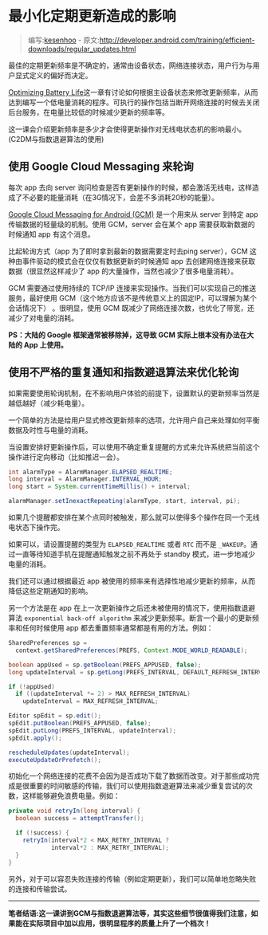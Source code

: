 # 最小化定期更新造成的影响

> 编写:[kesenhoo](https://github.com/kesenhoo) - 原文:<http://developer.android.com/training/efficient-downloads/regular_updates.html>

最佳的定期更新频率是不确定的，通常由设备状态，网络连接状态，用户行为与用户显式定义的偏好而决定。

[Optimizing Battery Life](http://developer.android.com/training/monitoring-device-state/index.html)这一章有讨论如何根据主设备状态来修改更新频率，从而达到编写一个低电量消耗的程序。可执行的操作包括当断开网络连接的时候去关闭后台服务，在电量比较低的时候减少更新的频率等。

这一课会介绍更新频率是多少才会使得更新操作对无线电状态机的影响最小。(C2DM与指数退避算法的使用)

## 使用 Google Cloud Messaging 来轮询

<!-- More -->

每次 app 去向 server 询问检查是否有更新操作的时候，都会激活无线电，这样造成了不必要的能量消耗（在3G情况下，会差不多消耗20秒的能量）。

[Google Cloud Messaging for Android (GCM)](http://developer.android.com/google/gcm/index.html) 是一个用来从 server 到特定 app 传输数据的轻量级的机制。使用 GCM，server 会在某个 app 需要获取新数据的时候通知 app 有这个消息。

比起轮询方式（app 为了即时拿到最新的数据需要定时去ping server），GCM 这种由事件驱动的模式会在仅仅有数据更新的时候通知 app 去创建网络连接来获取数据（很显然这样减少了 app 的大量操作，当然也减少了很多电量消耗）。

GCM 需要通过使用持续的 TCP/IP 连接来实现操作。当我们可以实现自己的推送服务，最好使用 GCM（这个地方应该不是传统意义上的固定IP，可以理解为某个会话情况下）
。很明显，使用 GCM 既减少了网络连接次数，也优化了带宽，还减少了对电量的消耗。

**PS：大陆的 Google 框架通常被移除掉，这导致 GCM 实际上根本没有办法在大陆的 App 上使用。**

## 使用不严格的重复通知和指数避退算法来优化轮询

如果需要使用轮询机制，在不影响用户体验的前提下，设置默认的更新频率当然是越低越好（减少耗电量）。

一个简单的方法是给用户显式修改更新频率的选项，允许用户自己来处理如何平衡数据及时性与电量的消耗。

当设置安排好更新操作后，可以使用不确定重复提醒的方式来允许系统把当前这个操作进行定向移动（比如推迟一会）。

```java
int alarmType = AlarmManager.ELAPSED_REALTIME;
long interval = AlarmManager.INTERVAL_HOUR;
long start = System.currentTimeMillis() + interval;

alarmManager.setInexactRepeating(alarmType, start, interval, pi);
```

如果几个提醒都安排在某个点同时被触发，那么就可以使得多个操作在同一个无线电状态下操作完。

如果可以，请设置提醒的类型为 `ELAPSED_REALTIME` 或者 `RTC` 而不是 `_WAKEUP`。通过一直等待知道手机在提醒通知触发之前不再处于 standby 模式，进一步地减少电量的消耗。

我们还可以通过根据最近 app 被使用的频率来有选择性地减少更新的频率，从而降低这些定期通知的影响。

另一个方法是在 app 在上一次更新操作之后还未被使用的情况下，使用指数退避算法 `exponential back-off algorithm` 来减少更新频率。断言一个最小的更新频率和任何时候使用 app 都去重置频率通常都是有用的方法。例如：

```java
SharedPreferences sp =
  context.getSharedPreferences(PREFS, Context.MODE_WORLD_READABLE);

boolean appUsed = sp.getBoolean(PREFS_APPUSED, false);
long updateInterval = sp.getLong(PREFS_INTERVAL, DEFAULT_REFRESH_INTERVAL);

if (!appUsed)
  if ((updateInterval *= 2) > MAX_REFRESH_INTERVAL)
    updateInterval = MAX_REFRESH_INTERVAL;

Editor spEdit = sp.edit();
spEdit.putBoolean(PREFS_APPUSED, false);
spEdit.putLong(PREFS_INTERVAL, updateInterval);
spEdit.apply();

rescheduleUpdates(updateInterval);
executeUpdateOrPrefetch();
```

初始化一个网络连接的花费不会因为是否成功下载了数据而改变。对于那些成功完成是很重要的时间敏感的传输，我们可以使用指数退避算法来减少重复尝试的次数，这样能够避免浪费电量。例如：

```java
private void retryIn(long interval) {
  boolean success = attemptTransfer();

  if (!success) {
    retryIn(interval*2 < MAX_RETRY_INTERVAL ?
            interval*2 : MAX_RETRY_INTERVAL);
  }
}
```

另外，对于可以容忍失败连接的传输（例如定期更新），我们可以简单地忽略失败的连接和传输尝试。

***

**笔者结语:这一课讲到GCM与指数退避算法等，其实这些细节很值得我们注意，如果能在实际项目中加以应用，很明显程序的质量上升了一个档次！**
